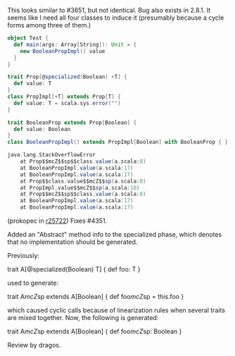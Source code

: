 This looks similar to #3651, but not identical.  Bug also exists in 2.8.1.  It seems like I need all four classes to induce it (presumably because a cycle forms among three of them.)
```scala
object Test {
  def main(args: Array[String]): Unit = {
    new BooleanPropImpl() value
  }
}

trait Prop[@specialized(Boolean) +T] {
  def value: T
}
class PropImpl[+T] extends Prop[T] {
  def value: T = scala.sys.error("")
}

trait BooleanProp extends Prop[Boolean] {
  def value: Boolean
}
class BooleanPropImpl() extends PropImpl[Boolean] with BooleanProp { }
```
```scala
java.lang.StackOverflowError
	at Prop$$mcZ$$sp$$class.value(a.scala:8)
	at BooleanPropImpl.value(a.scala:17)
	at BooleanPropImpl.value(a.scala:17)
	at Prop$$class.value$$mcZ$$sp(a.scala:8)
	at PropImpl.value$$mcZ$$sp(a.scala:10)
	at Prop$$mcZ$$sp$$class.value(a.scala:8)
	at BooleanPropImpl.value(a.scala:17)
	at BooleanPropImpl.value(a.scala:17)
```
(prokopec in [r25722](https://codereview.scala-lang.org/fisheye/changelog/scala-svn?cs=25722)) Fixes #4351.

Added an "Abstract" method info to the specialized phase, which denotes that no implementation should be generated.

Previously:

trait A[@specialized(Boolean) T] {
  def foo: T
}

used to generate:

trait A$mcZ$sp extends A[Boolean] {
  def foo$mcZ$sp = this.foo
}

which caused cyclic calls because of linearization rules when several traits are mixed together. Now, the following is generated:

trait A$mcZ$sp extends A[Boolean] {
  def foo$mcZ$sp: Boolean
}

Review by dragos.
